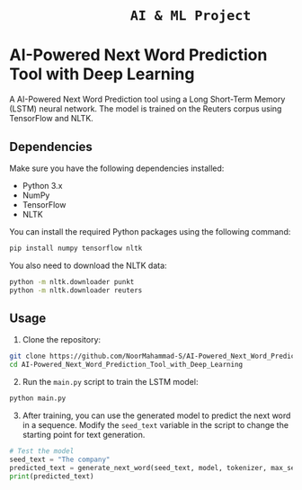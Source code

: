 # ```                AI & ML Project                ```

# AI-Powered Next Word Prediction Tool with Deep Learning

A AI-Powered Next Word Prediction tool using a Long Short-Term Memory (LSTM) neural network. The model is trained on the Reuters corpus using TensorFlow and NLTK.

## Dependencies

Make sure you have the following dependencies installed:

- Python 3.x
- NumPy
- TensorFlow
- NLTK

You can install the required Python packages using the following command:

```bash
pip install numpy tensorflow nltk
```

You also need to download the NLTK data:

```bash
python -m nltk.downloader punkt
python -m nltk.downloader reuters
```

## Usage

1. Clone the repository:

```bash
git clone https://github.com/NoorMahammad-S/AI-Powered_Next_Word_Prediction_Tool_with_Deep_Learning.git
cd AI-Powered_Next_Word_Prediction_Tool_with_Deep_Learning
```

2. Run the `main.py` script to train the LSTM model:

```bash
python main.py
```

3. After training, you can use the generated model to predict the next word in a sequence. Modify the `seed_text` variable in the script to change the starting point for text generation.

```python
# Test the model
seed_text = "The company"
predicted_text = generate_next_word(seed_text, model, tokenizer, max_sequence_length)
print(predicted_text)
```



